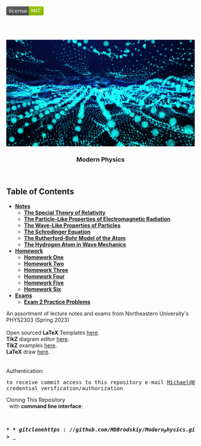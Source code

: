 <!-- PROJECT LOGO -->
<br />
<p align="left">
  <a href="https://github.com/MDBrodskiy/Modern_Physics/tree/master/LICENSE">
    <img src="images/LicenseImage.svg" alt="license" width="100" height="24"></a>
</p>
<br/>
<br/>

<!-- BACKGROUND & TITLE -->
<p align="center">
  <a href="https://github.com/MDBrodskiy/Modern_Physics">
    <img src="images/background.png" alt="background">
  </a>
  <h3 align="center">Modern Physics</h3>
<br />
</p>

<!-- TABLE OF CONTENTS -->
## Table of Contents

* [**Notes**](https://github.com/MDBrodskiy/Modern_Physics/tree/master/Notes/)
    * [**The Special Theory of Relativity**](https://github.com/MDBrodskiy/Modern_Physics/tree/master/Notes/Section1.pdf)
    * [**The Particle-Like Properties of Electromagnetic Radiation**](https://github.com/MDBrodskiy/Modern_Physics/tree/master/Notes/Section2.pdf)
    * [**The Wave-Like Properties of Particles**](https://github.com/MDBrodskiy/Modern_Physics/tree/master/Notes/Section3.pdf)
    * [**The Schrodinger Equation**](https://github.com/MDBrodskiy/Modern_Physics/tree/master/Notes/Section4.pdf)
    * [**The Rutherford-Bohr Model of the Atom**](https://github.com/MDBrodskiy/Modern_Physics/tree/master/Notes/Section5.pdf)
    * [**The Hydrogen Atom in Wave Mechanics**](https://github.com/MDBrodskiy/Modern_Physics/tree/master/Notes/Section6.pdf)
* [**Homework**](https://github.com/MDBrodskiy/Modern_Physics/tree/master/Homework/)
    * [**Homework One**](https://github.com/MDBrodskiy/Modern_Physics/tree/master/Homework/Homework1.pdf)
    * [**Homework Two**](https://github.com/MDBrodskiy/Modern_Physics/tree/master/Homework/Homework2.pdf)
    * [**Homework Three**](https://github.com/MDBrodskiy/Modern_Physics/tree/master/Homework/Homework3.pdf)
    * [**Homework Four**](https://github.com/MDBrodskiy/Modern_Physics/tree/master/Homework/Homework4.pdf)
    * [**Homework Five**](https://github.com/MDBrodskiy/Modern_Physics/tree/master/Homework/Homework5.pdf)
    * [**Homework Six**](https://github.com/MDBrodskiy/Modern_Physics/tree/master/Homework/Homework6.pdf)
* [**Exams**](https://github.com/MDBrodskiy/Modern_Physics/tree/master/Exams/)
    * [**Exam 2 Practice Problems**](https://github.com/MDBrodskiy/Modern_Physics/tree/master/Exams/Exam2Practice.pdf)

<!--
  * [**Chapter 1**](#Notes/Chapter\ 1)
* [**Exams**](#Exams)
* [**Projects**](#Projects)
-->


An assortment of lecture notes and exams from Northeastern University's PHYS2303 (Spring 2023)
<br/> <br/> 
Open sourced **LaTeX** Templates [here](https://www.latextemplates.com/).
<br/>
**TikZ** diagram editor [here](https://www.mathcha.io/editor).
<br/>
**TikZ** examples [here](https://www.texample.net/tikz/example).
<br/>
**LaTeX** draw [here](https://www.latexdraw.com/).
<br/> <br/> <br/>
Authentication:   
    <pre>to receive commit access to this repository e-mail Michael@Brodskiy.com for credential verification/authorization</pre>

Cloning This Repository
</br>&nbsp;&nbsp;with **command line interface**:
    <pre>    
    **$** git clone https://github.com/MDBrodskiy/Modern_Physics.git    
    **$** **>**  **_**
    </pre>
